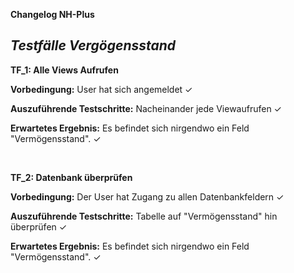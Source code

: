 **Changelog NH-Plus**

## *Testfälle Vergögensstand*

<p> <b>TF_1: Alle Views Aufrufen</b></p>
<b>Vorbedingung:</b> User hat sich angemeldet &#10003;</b>
<p><b>Auszuführende Testschritte:</b> Nacheinander jede Viewaufrufen &#10003;</p>

<p><b>Erwartetes Ergebnis:</b> Es befindet sich nirgendwo ein Feld "Vermögensstand". &#10003;
</p>
<br>
<p><b>TF_2: Datenbank überprüfen</b></p>
<b>Vorbedingung:</b> Der User hat Zugang zu allen Datenbankfeldern &#10003;</b>
<p><b>Auszuführende Testschritte:</b> Tabelle auf "Vermögensstand" hin überprüfen &#10003;</p>

<p><b>Erwartetes Ergebnis:</b> Es befindet sich nirgendwo ein Feld "Vermögensstand". &#10003;
</p>





